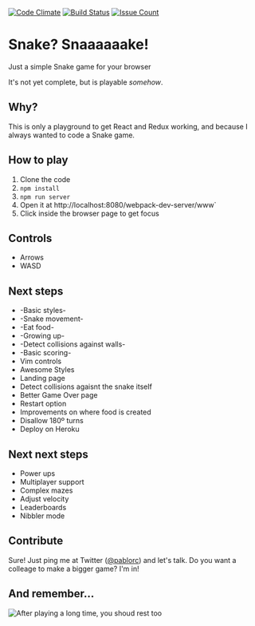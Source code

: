 [![Code Climate](https://codeclimate.com/github/pablorc/full-metal-culebra/badges/gpa.svg)](https://codeclimate.com/github/pablorc/full-metal-culebra) [![Build Status](https://travis-ci.org/pablorc/snaaake.svg?branch=master)](https://travis-ci.org/pablorc/snaaake) [![Issue Count](https://codeclimate.com/github/pablorc/full-metal-culebra/badges/issue_count.svg)](https://codeclimate.com/github/pablorc/full-metal-culebra)

# Snake? Snaaaaaake!

Just a simple Snake game for your browser

It's not yet complete, but is playable _somehow_.

## Why?

This is only a playground to get React and Redux working, and because I always wanted to code a Snake game.

## How to play

1. Clone the code
1. `npm install`
1. `npm run server`
1. Open it at http://localhost:8080/webpack-dev-server/www`
1. Click inside the browser page to get focus

## Controls

- Arrows
- WASD

## Next steps

- -Basic styles-
- -Snake movement-
- -Eat food-
- -Growing up-
- -Detect collisions against walls-
- -Basic scoring-
- Vim controls
- Awesome Styles
- Landing page
- Detect collisions agaisnt the snake itself
- Better Game Over page
- Restart option
- Improvements on where food is created
- Disallow 180º turns
- Deploy on Heroku

## Next next steps

- Power ups
- Multiplayer support
- Complex mazes
- Adjust velocity
- Leaderboards
- Nibbler mode

## Contribute

Sure! Just ping me at Twitter ([@pablorc](https://twitter.com/pablorc)) and let's talk. Do you want a colleage to make a bigger game? I'm in!

## And remember...

![After playing a long time, you shoud rest too](https://patrickjohnmccormick.files.wordpress.com/2013/06/screen-shot-2013-06-14-at-11-21-46-pm.png)
